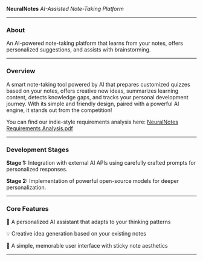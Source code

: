 **NeuralNotes**
*AI-Assisted Note-Taking Platform*

---

### **About**

An AI-powered note-taking platform that learns from your notes, offers personalized suggestions, and assists with brainstorming.

---

### **Overview**

A smart note-taking tool powered by AI that prepares customized quizzes based on your notes, offers creative new ideas, summarizes learning content, detects knowledge gaps, and tracks your personal development journey. With its simple and friendly design, paired with a powerful AI engine, it stands out from the competition!

You can find our indie-style requirements analysis here: [NeuralNotes Requirements Analysis.pdf](https://github.com/user-attachments/files/20109807/NeuralNotes.Requirements.Analysis.pdf)


---

### **Development Stages**

**Stage 1:** Integration with external AI APIs using carefully crafted prompts for personalized responses.

**Stage 2:** Implementation of powerful open-source models for deeper personalization.

---

### **Core Features**

🧠 A personalized AI assistant that adapts to your thinking patterns

💡 Creative idea generation based on your existing notes

🎯 A simple, memorable user interface with sticky note aesthetics

---


